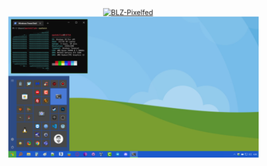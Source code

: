 <div align="center">
<a href="https://anar.chi.st/palo" target="_blank"><img alt="BLZ-Pixelfed" src="https://img.shields.io/static/v1?logo=windows&label=&message=Windows+10+Pro&color=4aa44b&style=flat-square" height="25" style="padding-right:10px;"/></a>
&nbsp;&nbsp;
<img src="./windows10pro.png">
</div>
